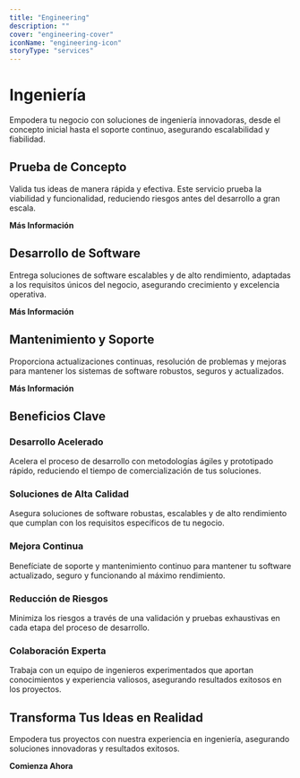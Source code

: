 ```yaml
---
title: "Engineering"
description: ""
cover: "engineering-cover"
iconName: "engineering-icon"
storyType: "services"
---
```


# Ingeniería

Empodera tu negocio con soluciones de ingeniería innovadoras, desde el concepto inicial hasta el soporte continuo, asegurando escalabilidad y fiabilidad.

## Prueba de Concepto

Valida tus ideas de manera rápida y efectiva. Este servicio prueba la viabilidad y funcionalidad, reduciendo riesgos antes del desarrollo a gran escala.

**Más Información**

## Desarrollo de Software

Entrega soluciones de software escalables y de alto rendimiento, adaptadas a los requisitos únicos del negocio, asegurando crecimiento y excelencia operativa.

**Más Información**

## Mantenimiento y Soporte

Proporciona actualizaciones continuas, resolución de problemas y mejoras para mantener los sistemas de software robustos, seguros y actualizados.

**Más Información**

## Beneficios Clave

### Desarrollo Acelerado

Acelera el proceso de desarrollo con metodologías ágiles y prototipado rápido, reduciendo el tiempo de comercialización de tus soluciones.

### Soluciones de Alta Calidad

Asegura soluciones de software robustas, escalables y de alto rendimiento que cumplan con los requisitos específicos de tu negocio.

### Mejora Continua

Benefíciate de soporte y mantenimiento continuo para mantener tu software actualizado, seguro y funcionando al máximo rendimiento.

### Reducción de Riesgos

Minimiza los riesgos a través de una validación y pruebas exhaustivas en cada etapa del proceso de desarrollo.

### Colaboración Experta

Trabaja con un equipo de ingenieros experimentados que aportan conocimientos y experiencia valiosos, asegurando resultados exitosos en los proyectos.

## Transforma Tus Ideas en Realidad

Empodera tus proyectos con nuestra experiencia en ingeniería, asegurando soluciones innovadoras y resultados exitosos.

**Comienza Ahora**